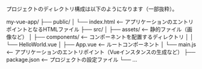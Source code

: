 プロジェクトのディレクトリ構成は以下のようになります（一部抜粋）。

my-vue-app/
├── public/
│   └── index.html  <-- アプリケーションのエントリポイントとなるHTMLファイル
├── src/
│   ├── assets/     <-- 静的ファイル（画像など）
│   ├── components/ <-- コンポーネントを配置するディレクトリ
│   │   └── HelloWorld.vue
│   ├── App.vue     <-- ルートコンポーネント
│   └── main.js     <-- アプリケーションのエントリポイント（Vueインスタンスの生成など）
├── package.json    <-- プロジェクトの設定ファイル
└── ...